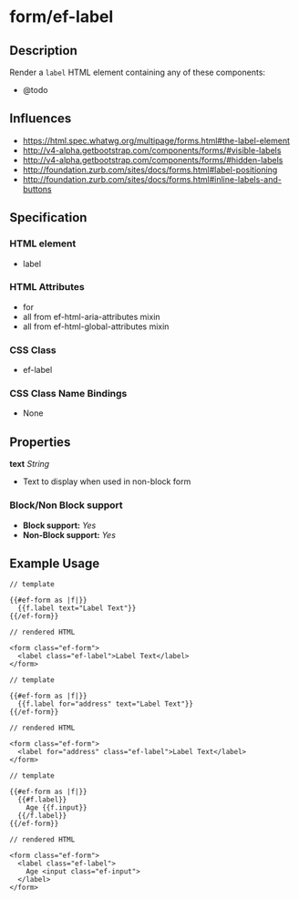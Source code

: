 # form/ef-label

## Description

Render a `label` HTML element containing any of these components:

* @todo


## Influences

* https://html.spec.whatwg.org/multipage/forms.html#the-label-element
* http://v4-alpha.getbootstrap.com/components/forms/#visible-labels
* http://v4-alpha.getbootstrap.com/components/forms/#hidden-labels
* http://foundation.zurb.com/sites/docs/forms.html#label-positioning
* http://foundation.zurb.com/sites/docs/forms.html#inline-labels-and-buttons


## Specification

### HTML element

* label


### HTML Attributes

* for
* all from ef-html-aria-attributes mixin
* all from ef-html-global-attributes mixin


### CSS Class

* ef-label


### CSS Class Name Bindings

* None


## Properties

**text** *String*

* Text to display when used in non-block form



### Block/Non Block support

* **Block support:** *Yes*
* **Non-Block support:** *Yes*


## Example Usage

```
// template

{{#ef-form as |f|}}
  {{f.label text="Label Text"}}
{{/ef-form}}

// rendered HTML

<form class="ef-form">
  <label class="ef-label">Label Text</label>
</form>
```

```
// template

{{#ef-form as |f|}}
  {{f.label for="address" text="Label Text"}}
{{/ef-form}}

// rendered HTML

<form class="ef-form">
  <label for="address" class="ef-label">Label Text</label>
</form>
```

```
// template

{{#ef-form as |f|}}
  {{#f.label}}
    Age {{f.input}}
  {{/f.label}}
{{/ef-form}}

// rendered HTML

<form class="ef-form">
  <label class="ef-label">
    Age <input class="ef-input">
  </label>
</form>
```
